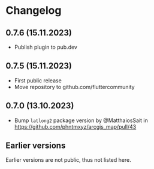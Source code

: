 # Changelog

## 0.7.6 (15.11.2023)

- Publish plugin to pub.dev

## 0.7.5 (15.11.2023)

- First public release
- Move repository to github.com/fluttercommunity

## 0.7.0 (13.10.2023)
- Bump `latlong2` package version by @MatthaiosSait in https://github.com/phntmxyz/arcgis_map/pull/43

## Earlier versions

Earlier versions are not public, thus not listed here.

